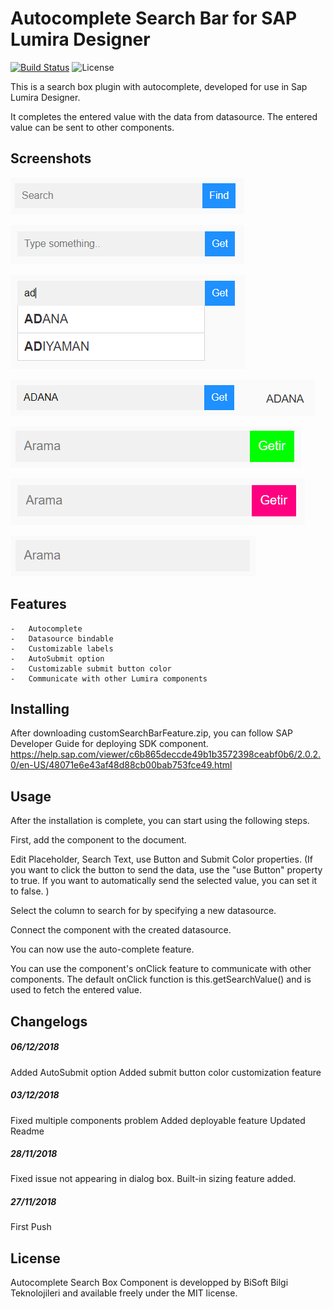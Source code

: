 # Autocomplete Search Bar for SAP Lumira Designer

[![Build Status](https://travis-ci.org/joemccann/dillinger.svg?branch=master)](https://travis-ci.org/joemccann/dillinger)
![License](https://camo.githubusercontent.com/d0e25b09a82bc4bfde9f1e048a092752eebbb4f3/68747470733a2f2f696d672e736869656c64732e696f2f62616467652f6c6963656e73652d4d49542d626c75652e7376673f7374796c653d666c6174)

This is a search box plugin with autocomplete, developed for use in Sap Lumira Designer.

It completes the entered value with the data from datasource. The entered value can be sent to other components.

## Screenshots

![SearchBar](images/SearchBar.PNG)

![SearchBar2](images/SearchBar2.PNG)

![SearchBarSearching](images/Searching.PNG)

![SearchBarGet](images/Get.PNG)

![SearchBarGreen](images/SearchBar_green.PNG)

![SearchBarRed](images/SearchBar_red.PNG)

![SearchBarAutoSubmit](images/SearchBar_autosubmit.PNG)



## Features

    -	Autocomplete
    -	Datasource bindable
    -	Customizable labels
    -	AutoSubmit option
    -	Customizable submit button color
    -	Communicate with other Lumira components

## Installing

After downloading customSearchBarFeature.zip, you can follow SAP Developer Guide for deploying SDK component.
https://help.sap.com/viewer/c6b865deccde49b1b3572398ceabf0b6/2.0.2.0/en-US/48071e6e43af48d88cb00bab753fce49.html

## Usage
After the installation is complete, you can start using the following steps.

First, add the component to the document.

Edit Placeholder, Search Text, use Button and Submit Color properties.
(If you want to click the button to send the data, use the "use Button" property to true.
If you want to automatically send the selected value, you can set it to false. )

Select the column to search for by specifying a new datasource.

Connect the component with the created datasource.

You can now use the auto-complete feature.

You can use the component's onClick feature to communicate with other components.
The default onClick function is this.getSearchValue() and is used to fetch the entered value.

## Changelogs
##### 06/12/2018
Added AutoSubmit option
Added submit button color customization feature
##### 03/12/2018
Fixed multiple components problem
Added deployable feature
Updated Readme
##### 28/11/2018
Fixed issue not appearing in dialog box.
Built-in sizing feature added.
##### 27/11/2018
First Push

## License
Autocomplete Search Box Component is developped by BiSoft Bilgi Teknolojileri and available freely under the MIT license.
